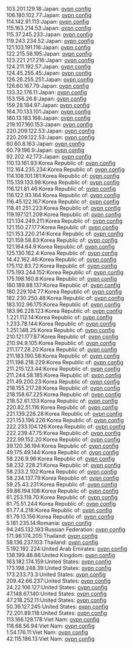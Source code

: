 103.201.129.18:Japan: [ovpn config](vpn/103_201_129_18.ovpn)  
106.180.102.77:Japan: [ovpn config](vpn/106_180_102_77.ovpn)  
114.142.91.113:Japan: [ovpn config](vpn/114_142_91_113.ovpn)  
115.163.214.53:Japan: [ovpn config](vpn/115_163_214_53.ovpn)  
115.37.245.233:Japan: [ovpn config](vpn/115_37_245_233.ovpn)  
119.243.234.52:Japan: [ovpn config](vpn/119_243_234_52.ovpn)  
121.103.191.116:Japan: [ovpn config](vpn/121_103_191_116.ovpn)  
122.215.56.195:Japan: [ovpn config](vpn/122_215_56_195.ovpn)  
123.221.217.216:Japan: [ovpn config](vpn/123_221_217_216.ovpn)  
124.211.192.57:Japan: [ovpn config](vpn/124_211_192_57.ovpn)  
124.45.255.45:Japan: [ovpn config](vpn/124_45_255_45.ovpn)  
126.26.255.251:Japan: [ovpn config](vpn/126_26_255_251.ovpn)  
126.60.167.79:Japan: [ovpn config](vpn/126_60_167_79.ovpn)  
133.32.176.11:Japan: [ovpn config](vpn/133_32_176_11.ovpn)  
153.156.26.8:Japan: [ovpn config](vpn/153_156_26_8.ovpn)  
159.28.184.97:Japan: [ovpn config](vpn/159_28_184_97.ovpn)  
164.70.133.101:Japan: [ovpn config](vpn/164_70_133_101.ovpn)  
180.13.183.168:Japan: [ovpn config](vpn/180_13_183_168.ovpn)  
219.107.160.153:Japan: [ovpn config](vpn/219_107_160_153.ovpn)  
220.209.122.53:Japan: [ovpn config](vpn/220_209_122_53.ovpn)  
220.209.122.53:Japan: [ovpn config](vpn/220_209_122_53.ovpn)  
60.60.8.163:Japan: [ovpn config](vpn/60_60_8_163.ovpn)  
60.79.196.9:Japan: [ovpn config](vpn/60_79_196_9.ovpn)  
92.202.42.173:Japan: [ovpn config](vpn/92_202_42_173.ovpn)  
110.13.161.93:Korea Republic of: [ovpn config](vpn/110_13_161_93.ovpn)  
112.164.235.234:Korea Republic of: [ovpn config](vpn/112_164_235_234.ovpn)  
114.108.101.181:Korea Republic of: [ovpn config](vpn/114_108_101_181.ovpn)  
115.139.133.98:Korea Republic of: [ovpn config](vpn/115_139_133_98.ovpn)  
116.121.81.46:Korea Republic of: [ovpn config](vpn/116_121_81_46.ovpn)  
116.122.93.164:Korea Republic of: [ovpn config](vpn/116_122_93_164.ovpn)  
116.45.122.167:Korea Republic of: [ovpn config](vpn/116_45_122_167.ovpn)  
118.41.251.223:Korea Republic of: [ovpn config](vpn/118_41_251_223.ovpn)  
119.197.121.209:Korea Republic of: [ovpn config](vpn/119_197_121_209.ovpn)  
121.134.249.211:Korea Republic of: [ovpn config](vpn/121_134_249_211.ovpn)  
121.150.27.177:Korea Republic of: [ovpn config](vpn/121_150_27_177.ovpn)  
121.153.220.214:Korea Republic of: [ovpn config](vpn/121_153_220_214.ovpn)  
121.159.58.83:Korea Republic of: [ovpn config](vpn/121_159_58_83.ovpn)  
121.164.64.9:Korea Republic of: [ovpn config](vpn/121_164_64_9.ovpn)  
125.130.162.4:Korea Republic of: [ovpn config](vpn/125_130_162_4.ovpn)  
14.42.162.46:Korea Republic of: [ovpn config](vpn/14_42_162_46.ovpn)  
175.112.83.72:Korea Republic of: [ovpn config](vpn/175_112_83_72.ovpn)  
175.193.244.152:Korea Republic of: [ovpn config](vpn/175_193_244_152.ovpn)  
175.198.160.8:Korea Republic of: [ovpn config](vpn/175_198_160_8.ovpn)  
180.189.88.137:Korea Republic of: [ovpn config](vpn/180_189_88_137.ovpn)  
180.229.104.77:Korea Republic of: [ovpn config](vpn/180_229_104_77.ovpn)  
182.230.250.48:Korea Republic of: [ovpn config](vpn/182_230_250_48.ovpn)  
183.102.96.175:Korea Republic of: [ovpn config](vpn/183_102_96_175.ovpn)  
183.96.228.123:Korea Republic of: [ovpn config](vpn/183_96_228_123.ovpn)  
1.221.112.14:Korea Republic of: [ovpn config](vpn/1_221_112_14.ovpn)  
1.233.78.144:Korea Republic of: [ovpn config](vpn/1_233_78_144.ovpn)  
1.251.148.25:Korea Republic of: [ovpn config](vpn/1_251_148_25.ovpn)  
210.121.177.87:Korea Republic of: [ovpn config](vpn/210_121_177_87.ovpn)  
210.94.9.105:Korea Republic of: [ovpn config](vpn/210_94_9_105.ovpn)  
211.177.28.20:Korea Republic of: [ovpn config](vpn/211_177_28_20.ovpn)  
211.183.190.58:Korea Republic of: [ovpn config](vpn/211_183_190_58.ovpn)  
211.198.218.229:Korea Republic of: [ovpn config](vpn/211_198_218_229.ovpn)  
211.215.123.44:Korea Republic of: [ovpn config](vpn/211_215_123_44.ovpn)  
211.244.58.185:Korea Republic of: [ovpn config](vpn/211_244_58_185.ovpn)  
211.49.200.23:Korea Republic of: [ovpn config](vpn/211_49_200_23.ovpn)  
218.155.217.28:Korea Republic of: [ovpn config](vpn/218_155_217_28.ovpn)  
218.158.67.225:Korea Republic of: [ovpn config](vpn/218_158_67_225.ovpn)  
218.52.61.133:Korea Republic of: [ovpn config](vpn/218_52_61_133.ovpn)  
220.82.51.116:Korea Republic of: [ovpn config](vpn/220_82_51_116.ovpn)  
221.139.226.28:Korea Republic of: [ovpn config](vpn/221_139_226_28.ovpn)  
221.153.196.226:Korea Republic of: [ovpn config](vpn/221_153_196_226.ovpn)  
222.233.104.126:Korea Republic of: [ovpn config](vpn/222_233_104_126.ovpn)  
222.239.47.75:Korea Republic of: [ovpn config](vpn/222_239_47_75.ovpn)  
222.99.152.20:Korea Republic of: [ovpn config](vpn/222_99_152_20.ovpn)  
39.120.36.194:Korea Republic of: [ovpn config](vpn/39_120_36_194.ovpn)  
49.175.49.144:Korea Republic of: [ovpn config](vpn/49_175_49_144.ovpn)  
58.226.9.96:Korea Republic of: [ovpn config](vpn/58_226_9_96.ovpn)  
58.232.228.21:Korea Republic of: [ovpn config](vpn/58_232_228_21.ovpn)  
58.233.2.102:Korea Republic of: [ovpn config](vpn/58_233_2_102.ovpn)  
58.234.137.79:Korea Republic of: [ovpn config](vpn/58_234_137_79.ovpn)  
59.25.43.231:Korea Republic of: [ovpn config](vpn/59_25_43_231.ovpn)  
59.86.194.108:Korea Republic of: [ovpn config](vpn/59_86_194_108.ovpn)  
61.253.119.70:Korea Republic of: [ovpn config](vpn/61_253_119_70.ovpn)  
61.75.51.244:Korea Republic of: [ovpn config](vpn/61_75_51_244.ovpn)  
61.77.4.218:Korea Republic of: [ovpn config](vpn/61_77_4_218.ovpn)  
61.79.13.156:Korea Republic of: [ovpn config](vpn/61_79_13_156.ovpn)  
5.181.235.14:Romania: [ovpn config](vpn/5_181_235_14.ovpn)  
94.245.132.193:Russian Federation: [ovpn config](vpn/94_245_132_193.ovpn)  
171.96.174.205:Thailand: [ovpn config](vpn/171_96_174_205.ovpn)  
58.136.237.103:Thailand: [ovpn config](vpn/58_136_237_103.ovpn)  
5.192.192.224:United Arab Emirates: [ovpn config](vpn/5_192_192_224.ovpn)  
138.199.46.86:United Kingdom: [ovpn config](vpn/138_199_46_86.ovpn)  
163.182.174.159:United States: [ovpn config](vpn/163_182_174_159.ovpn)  
173.198.248.39:United States: [ovpn config](vpn/173_198_248_39.ovpn)  
173.233.73.3:United States: [ovpn config](vpn/173_233_73_3.ovpn)  
209.42.66.237:United States: [ovpn config](vpn/209_42_66_237.ovpn)  
24.22.106.127:United States: [ovpn config](vpn/24_22_106_127.ovpn)  
47.148.67.140:United States: [ovpn config](vpn/47_148_67_140.ovpn)  
47.218.252.11:United States: [ovpn config](vpn/47_218_252_11.ovpn)  
50.39.127.245:United States: [ovpn config](vpn/50_39_127_245.ovpn)  
72.201.89.118:United States: [ovpn config](vpn/72_201_89_118.ovpn)  
113.166.128.178:Viet Nam: [ovpn config](vpn/113_166_128_178.ovpn)  
118.68.56.94:Viet Nam: [ovpn config](vpn/118_68_56_94.ovpn)  
1.54.176.11:Viet Nam: [ovpn config](vpn/1_54_176_11.ovpn)  
42.115.186.13:Viet Nam: [ovpn config](vpn/42_115_186_13.ovpn)  
